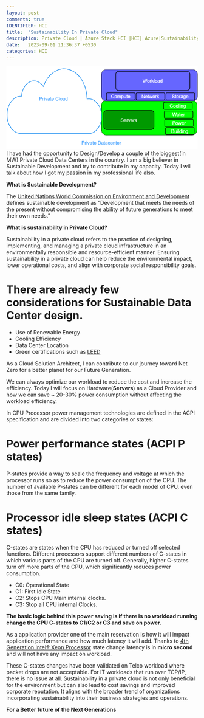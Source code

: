 ```yaml
---
layout: post
comments: true
IDENTIFIER: HCI 
title:  "Sustainability In Private Cloud"
description: Private Cloud | Azure Stack HCI |HCI| Azure|Sustainability |Intel
date:   2023-09-01 11:36:37 +0530
categories: HCI
---
```

<img alt='Sustainability' src='/assets/me-Sustainability.png'>
I have had the opportunity to Design/Develop a couple of the biggest(in MW) Private Cloud Data Centers in the country. I am a big believer in Sustainable Development and try to contribute in my capacity. Today I will talk about how I got my passion in my professional life also.

**What is Sustainable Development?**

The [United Nations World Commission on Environment and Development](https://www.un.org/en/academic-impact/sustainability) defines sustainable development as “Development that meets the needs of the present without compromising the ability of future generations to meet their own needs.”


**What is sustainability in Private Cloud?**

Sustainability in a private cloud refers to the practice of designing, implementing, and managing a private cloud infrastructure in an environmentally responsible and resource-efficient manner. Ensuring sustainability in a private cloud can help reduce the environmental impact, lower operational costs, and align with corporate social responsibility goals.
# There are already few considerations for Sustainable Data Center design.

- Use of Renewable Energy
- Cooling Efficiency
- Data Center Location
- Green certifications such as [LEED](https://www.usgbc.org/leed)


As a Cloud Solution Architect, I can contribute to our journey toward Net Zero for a better planet for our Future Generation.

We can always optimize our workload to reduce the cost and increase the efficiency.
Today I will focus on Hardware(**Servers**) as a Cloud Provider and how we can save ~ 20-30% power consumption without affecting the workload efficiency.

In CPU Processor power management technologies are defined in the ACPI specification and are divided into two categories or states:

# Power performance states (ACPI P states)
P-states provide a way to scale the frequency and voltage at which the processor runs so as to reduce the power consumption of the CPU. The number of available P-states can be different for each model of CPU, even those from the same family.
# Processor idle sleep states (ACPI C states)
C-states are states when the CPU has reduced or turned off selected functions. Different processors support different numbers of C-states in which various parts of the CPU are turned off. Generally, higher C-states turn off more parts of the CPU, which significantly reduces power consumption.
- C0: Operational State
- C1: First Idle State
- C2: Stops CPU Main internal clocks.
- C3: Stop all CPU internal Clocks.

**The basic logic behind this power saving is if there is no workload running change the CPU C-states to C1/C2 or C3 and save on power.**

As a application provider one of the main reservation is how it will impact application performance and how much latency it will add.
Thanks to [4th Generation Intel® Xeon Processor](https://ark.intel.com/content/www/us/en/ark.html#@Processors) state change latency is in **micro second** and will not have any impact on workload.

These C-states changes have been validated on Telco workload where packet drops are not acceptable. For IT workloads that run over TCP/IP, there is no issue at all.
Sustainability in a private cloud is not only beneficial for the environment but can also lead to cost savings and improved corporate reputation. It aligns with the broader trend of organizations incorporating sustainability into their business strategies and operations.

**For a Better future of the Next Generations**


